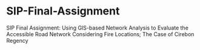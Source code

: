 # SIP-Final-Assignment
SIP Final Assignment: Using GIS-based Network Analysis to Evaluate the Accessible Road Network Considering Fire Locations; The Case of Cirebon Regency
